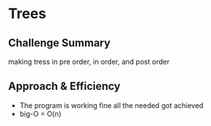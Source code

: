 # Trees


## Challenge Summary
making tress in pre order, in order, and post order 

## Approach & Efficiency
- The program is working fine all the needed got achieved  
- big-O = O(n)

